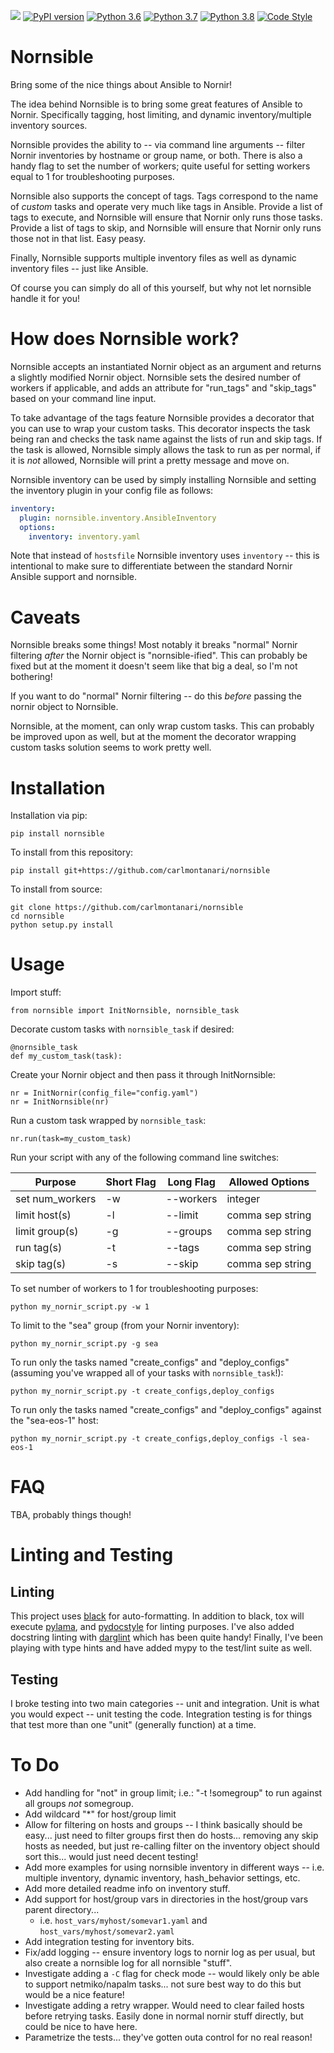 ![](https://github.com/carlmontanari/nornsible/workflows/build/badge.svg)
[![PyPI version](https://badge.fury.io/py/nornsible.svg)](https://badge.fury.io/py/nornsible)
[![Python 3.6](https://img.shields.io/badge/python-3.6-blue.svg)](https://www.python.org/downloads/release/python-360/)
[![Python 3.7](https://img.shields.io/badge/python-3.7-blue.svg)](https://www.python.org/downloads/release/python-370/)
[![Python 3.8](https://img.shields.io/badge/python-3.8-blue.svg)](https://www.python.org/downloads/release/python-380/)
[![Code Style](https://img.shields.io/badge/code%20style-black-000000.svg)](https://github.com/ambv/black)

Nornsible
=======

Bring some of the nice things about Ansible to Nornir!

The idea behind Nornsible is to bring some great features of Ansible to Nornir. Specifically tagging, host limiting, and dynamic inventory/multiple inventory sources. 

Nornsible provides the ability to -- via command line arguments -- filter Nornir inventories by hostname or group name, or both. There is also a handy flag to set the number of workers; quite useful for setting workers equal to 1 for troubleshooting purposes.

Nornsible also supports the concept of tags. Tags correspond to the name of *custom* tasks and operate very much like tags in Ansible. Provide a list of tags to execute, and Nornsible will ensure that Nornir only runs those tasks. Provide a list of tags to skip, and Nornsible will ensure that Nornir only runs those not in that list. Easy peasy.

Finally, Nornsible supports multiple inventory files as well as dynamic inventory files -- just like Ansible.

Of course you can simply do all of this yourself, but why not let nornsible handle it for you!


# How does Nornsible work?

Nornsible accepts an instantiated Nornir object as an argument and returns a slightly modified Nornir object. Nornsible sets the desired number of workers if applicable, and adds an attribute for "run_tags" and "skip_tags" based on your command line input.

To take advantage of the tags feature Nornsible provides a decorator that you can use to wrap your custom tasks. This decorator inspects the task being ran and checks the task name against the lists of run and skip tags. If the task is allowed, Nornsible simply allows the task to run as per normal, if it is *not* allowed, Nornsible will print a pretty message and move on.

Nornsible inventory can be used by simply installing Nornsible and setting the inventory plugin in your config file as follows:

```yaml
inventory:
  plugin: nornsible.inventory.AnsibleInventory
  options:
    inventory: inventory.yaml
```

Note that instead of `hostsfile` Nornsible inventory uses `inventory` -- this is intentional to make sure to differentiate between the standard Nornir Ansible support and nornsible.

# Caveats

Nornsible breaks some things! Most notably it breaks "normal" Nornir filtering *after* the Nornir object is "nornsible-ified". This can probably be fixed but at the moment it doesn't seem like that big a deal, so I'm not bothering!

If you want to do "normal" Nornir filtering -- do this *before* passing the nornir object to Nornsible.

Nornsible, at the moment, can only wrap custom tasks. This can probably be improved upon as well, but at the moment the decorator wrapping custom tasks solution seems to work pretty well.


# Installation

Installation via pip:

```
pip install nornsible
```

To install from this repository:

```
pip install git+https://github.com/carlmontanari/nornsible
```

To install from source:

```
git clone https://github.com/carlmontanari/nornsible
cd nornsible
python setup.py install
```


# Usage

Import stuff:

```
from nornsible import InitNornsible, nornsible_task
```

Decorate custom tasks with `nornsible_task` if desired:

```
@nornsible_task
def my_custom_task(task):
```

Create your Nornir object and then pass it through InitNornsible:

```
nr = InitNornir(config_file="config.yaml")
nr = InitNornsible(nr)
```

Run a custom task wrapped by `nornsible_task`:

```
nr.run(task=my_custom_task)
```

Run your script with any of the following command line switches:

| Purpose          | Short Flag    | Long Flag  | Allowed Options
| -----------------|---------------|------------|-------------------|
| set num_workers  | -w            | --workers  | integer           |
| limit host(s)    | -l            | --limit    | comma sep string  |
| limit group(s)   | -g            | --groups   | comma sep string  |
| run tag(s)       | -t            | --tags     | comma sep string  |
| skip tag(s)      | -s            | --skip     | comma sep string  |

To set number of workers to 1 for troubleshooting purposes:

```
python my_nornir_script.py -w 1
```

To limit to the "sea" group (from your Nornir inventory):

```
python my_nornir_script.py -g sea
```

To run only the tasks named "create_configs" and "deploy_configs" (assuming you've wrapped all of your tasks with `nornsible_task`!):

```
python my_nornir_script.py -t create_configs,deploy_configs
```

To run only the tasks named "create_configs" and "deploy_configs" against the "sea-eos-1" host:

```
python my_nornir_script.py -t create_configs,deploy_configs -l sea-eos-1
```


# FAQ

TBA, probably things though!

# Linting and Testing

## Linting

This project uses [black](https://github.com/psf/black) for auto-formatting. In addition to black, tox will execute [pylama](https://github.com/klen/pylama), and [pydocstyle](https://github.com/PyCQA/pydocstyle) for linting purposes. I've also added docstring linting with [darglint](https://github.com/terrencepreilly/darglint) which has been quite handy! Finally, I've been playing with type hints and have added mypy to the test/lint suite as well.

## Testing

I broke testing into two main categories -- unit and integration. Unit is what you would expect -- unit testing the code. Integration testing is for things that test more than one "unit" (generally function) at a time.


# To Do

- Add handling for "not" in group limit; i.e.: "-t !somegroup" to run against all groups *not* somegroup.
- Add wildcard "*" for host/group limit
- Allow for filtering on hosts and groups -- I think basically should be easy... just need to filter groups first then do hosts... removing any skip hosts as needed, but just re-calling filter on the inventory object should sort this... would just need decent testing!
- Add more examples for using nornsible inventory in different ways -- i.e. multiple inventory, dynamic inventory, hash_behavior settings, etc.
- Add more detailed readme info on inventory stuff.
- Add support for host/group vars in directories in the host/group vars parent directory...
    - i.e. `host_vars/myhost/somevar1.yaml` and `host_vars/myhost/somevar2.yaml`
- Add integration testing for inventory bits.
- Fix/add logging -- ensure inventory logs to nornir log as per usual, but also create a nornsible log for all nornsible "stuff".
- Investigate adding a `-C` flag for check mode -- would likely only be able to support netmiko/napalm tasks... not sure best way to do this but would be a nice feature!
- Investigate adding a retry wrapper. Would need to clear failed hosts before retrying tasks. Easily done in normal nornir stuff directly, but could be nice to have here.
- Parametrize the tests... they've gotten outa control for no real reason!